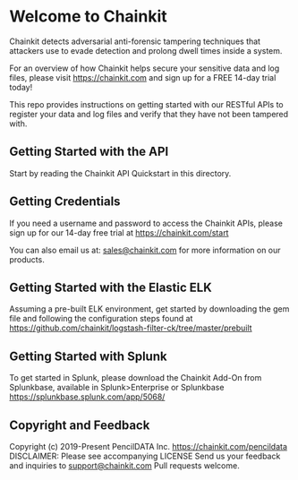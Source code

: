 # Welcome to Chainkit

Chainkit detects adversarial anti-forensic tampering techniques that attackers use to evade detection and prolong dwell times inside a system.

For an overview of how Chainkit helps secure your sensitive data and log files, please visit https://chainkit.com and sign up for a FREE 14-day trial today!

This repo provides instructions on getting started with our RESTful APIs to register your data and log files and verify that they have not been tampered with.

## Getting Started with the API

Start by reading the Chainkit API Quickstart in this directory.

## Getting Credentials

If you need a username and password to access the Chainkit APIs, please sign up for our 14-day free trial at https://chainkit.com/start

You can also email us at: sales@chainkit.com for more information on our products.

## Getting Started with the Elastic ELK

Assuming a pre-built ELK environment, get started by downloading the gem file and following the configuration steps found at https://github.com/chainkit/logstash-filter-ck/tree/master/prebuilt

## Getting Started with Splunk

To get started in Splunk, please download the Chainkit Add-On from Splunkbase, available in Splunk>Enterprise or Splunkbase https://splunkbase.splunk.com/app/5068/
 
## Copyright and Feedback
Copyright (c) 2019-Present PencilDATA Inc. https://chainkit.com/pencildata
DISCLAIMER: Please see accompanying LICENSE
Send us your feedback and inquiries to support@chainkit.com
Pull requests welcome.



